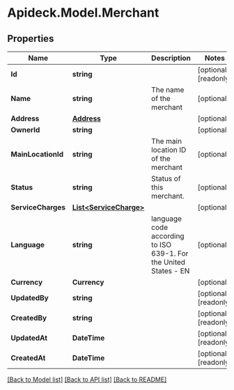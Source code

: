 # Apideck.Model.Merchant

## Properties

Name | Type | Description | Notes
------------ | ------------- | ------------- | -------------
**Id** | **string** |  | [optional] [readonly] 
**Name** | **string** | The name of the merchant | [optional] 
**Address** | [**Address**](Address.md) |  | [optional] 
**OwnerId** | **string** |  | [optional] 
**MainLocationId** | **string** | The main location ID of the merchant | [optional] 
**Status** | **string** | Status of this merchant. | [optional] 
**ServiceCharges** | [**List&lt;ServiceCharge&gt;**](ServiceCharge.md) |  | [optional] 
**Language** | **string** | language code according to ISO 639-1. For the United States - EN | [optional] 
**Currency** | **Currency** |  | [optional] 
**UpdatedBy** | **string** |  | [optional] [readonly] 
**CreatedBy** | **string** |  | [optional] [readonly] 
**UpdatedAt** | **DateTime** |  | [optional] [readonly] 
**CreatedAt** | **DateTime** |  | [optional] [readonly] 

[[Back to Model list]](../README.md#documentation-for-models) [[Back to API list]](../README.md#documentation-for-api-endpoints) [[Back to README]](../README.md)

